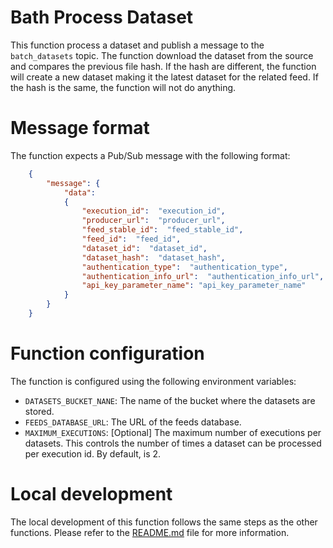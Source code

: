 # Bath Process Dataset
This function process a dataset and publish a message to the `batch_datasets` topic.
The function download the dataset from the source and compares the previous file hash.
If the hash are different, the function will create a new dataset making it the latest dataset for the related feed.
If the hash is the same, the function will not do anything.

# Message format
The function expects a Pub/Sub message with the following format:
```json
    {
        "message": {
            "data": 
            {
                "execution_id":  "execution_id",
                "producer_url":  "producer_url",
                "feed_stable_id":  "feed_stable_id",
                "feed_id":  "feed_id",
                "dataset_id":  "dataset_id",
                "dataset_hash":  "dataset_hash",
                "authentication_type":  "authentication_type",
                "authentication_info_url":  "authentication_info_url",
                "api_key_parameter_name": "api_key_parameter_name"
            }            
        }
    }
```

# Function configuration
The function is configured using the following environment variables:
- `DATASETS_BUCKET_NANE`: The name of the bucket where the datasets are stored.
- `FEEDS_DATABASE_URL`: The URL of the feeds database.
- `MAXIMUM_EXECUTIONS`: [Optional] The maximum number of executions per datasets. This controls the number of times a dataset can be processed per execution id. By default, is 2.


# Local development
The local development of this function follows the same steps as the other functions. Please refer to the [README.md](../README.md) file for more information.